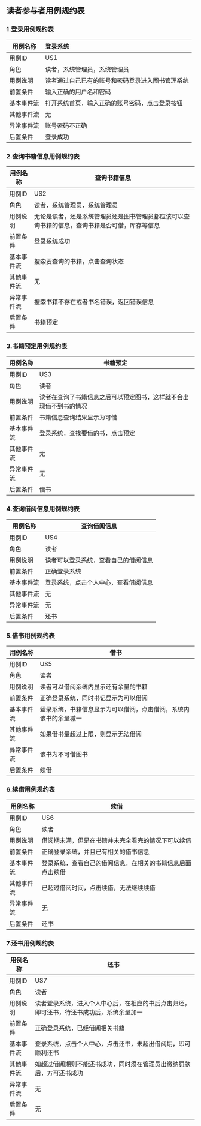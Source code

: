 ## 读者参与者用例规约表
### 1.登录用例规约表
| 用例名称| 登录系统 |
| ------ | :------|
| 用例ID | US1 | 
|角色|读者，系统管理员，系统管理员|
| 用例说明 | 读者通过自己已有的账号和密码登录进入图书管理系统 |
| 前置条件 | 输入正确的用户名和密码 |
| 基本事件流 | 打开系统首页，输入正确的账号密码，点击登录按钮 |
| 其他事件流 | 无 |
| 异常事件流 | 账号密码不正确 |
|后置条件|登录成功|
### 2.查询书籍信息用例规约表
| 用例名称| 查询书籍信息 |
| ------ | ------ |
| 用例ID | US2| 
|角色|读者，系统管理员，系统管理员|
| 用例说明 | 无论是读者，还是系统管理员还是图书管理员都应该可以查询书籍的信息，查询书籍是否可借，库存等信息 |
| 前置条件 | 登录系统成功 |
| 基本事件流 | 搜索要查询的书籍，点击查询状态 |
| 其他事件流 | 无 |
| 异常事件流 | 搜索书籍不存在或者书名错误，返回错误信息 |
|后置条件|书籍预定|
### 3.书籍预定用例规约表
| 用例名称| 书籍预定 |
| ------ | ------ |
| 用例ID | US3| 
|角色|读者|
| 用例说明 | 读者在查询了书籍信息之后可以预定图书，这样就不会出现借不到书的情况|
| 前置条件 | 书籍信息查询结果显示为可借 |
| 基本事件流 | 登录系统，查找要借的书，点击预定 |
| 其他事件流 | 无 |
| 异常事件流 | 无|
|后置条件|借书|
### 4.查询借阅信息用例规约表
| 用例名称| 查询借阅信息 |
| ------ | ------ |
| 用例ID | US4| 
|角色|读者|
| 用例说明 | 读者可以登录系统，查看自己的借阅信息|
| 前置条件 | 正确登录系统 |
| 基本事件流 | 登录系统，点击个人中心，查看借阅信息 |
| 其他事件流 | 无 |
| 异常事件流 | 无|
|后置条件|还书|
### 5.借书用例规约表
| 用例名称| 借书 |
| ------ | ------ |
| 用例ID | US5| 
|角色|读者|
| 用例说明 | 读者可以借阅系统内显示还有余量的书籍|
| 前置条件 | 正确登录系统，同时书记显示为可以借阅 |
| 基本事件流 | 登录系统，书籍信息显示为可以借阅，点击借阅，系统内该书的余量减一|
| 其他事件流 | 如果借书量超过上限，则显示无法借阅 |
| 异常事件流 | 该书为不可借图书|
|后置条件|续借|
### 6.续借用例规约表
| 用例名称| 续借 |
| ------ | ------ |
| 用例ID | US6| 
|角色|读者|
| 用例说明 | 借阅期未满，但是在书籍并未完全看完的情况下可以续借|
| 前置条件 | 正确登录系统，并且已有相关的借书信息|
| 基本事件流 | 登录系统，查看自己的借阅信息，在相关的书籍信息后面点击续借 |
| 其他事件流 | 已超过借阅时间，点击续借，无法继续续借 |
| 异常事件流 | 无|
|后置条件|还书|
### 7.还书用例规约表
| 用例名称| 还书 |
| ------ | ------ |
| 用例ID | US7| 
|角色|读者|
| 用例说明 | 读者登录系统，进入个人中心后，在相应的书后点击归还，即可还书，待还书成功后，系统余量加一|
| 前置条件 | 正确登录系统，已经借阅相关书籍 |
| 基本事件流 | 登录系统，点击个人中心，点击还书，未超出借阅期，即可顺利还书 |
| 其他事件流 | 如超过借阅期则不能还书成功，同时须在管理员出缴纳罚款后，方可还书成功|
| 异常事件流 | 无|
|后置条件|无|

